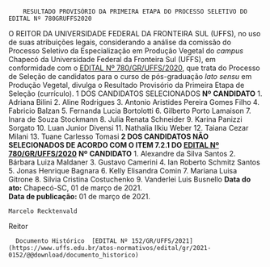         RESULTADO PROVISÓRIO DA PRIMEIRA ETAPA DO PROCESSO SELETIVO DO EDITAL Nº 780GRUFFS2020  

 O REITOR DA UNIVERSIDADE FEDERAL DA FRONTEIRA SUL (UFFS), no uso de suas atribuições legais, considerando a análise da comissão do Processo Seletivo da Especialização em Produção Vegetal do *campus*  Chapecó da Universidade Federal da Fronteira Sul (UFFS), em conformidade com o [EDITAL Nº 780/GR/UFFS/2020](https://www.uffs.edu.br/atos-normativos/edital/gr/2020-0780), que trata do Processo de Seleção de candidatos para o curso de pós-graduação *lato sensu*  em Produção Vegetal, divulga o Resultado Provisório da Primeira Etapa de Seleção (currículo).   1 DOS CANDIDATOS SELECIONADOS     **Nº**    **CANDIDATO**     1.   Adriana Bilini     2.   Aline Rodrigues     3.   Antonio Aristides Pereira Gomes Filho     4.   Fabricio Balzan     5.   Fernanda Lucia Bortolotti     6.   Gilberto Porto Lamaison     7.   Inara de Souza Stockmann     8.   Julia Renata Schneider     9.   Karina Panizzi Sorgato     10.   Luan Junior Divensi     11.   Nathalia Ilkiu Weber     12.   Taiana Cezar Milani     13.   Tuane Carlesso Tomasi      **2 DOS CANDIDATOS NÃO SELECIONADOS DE ACORDO COM O ITEM 7.2.1 DO [EDITAL Nº 780/GR/UFFS/2020](https://www.uffs.edu.br/atos-normativos/edital/gr/2020-0780)**     **Nº**    **CANDIDATO**     1.   Alexandre da Silva Santos     2.   Bárbara Luiza Maldaner     3.   Gustavo Camerini     4.   Ian Roberto Schmitz Santos     5.   Jonas Henrique Bagnara     6.   Kelly Elisandra Comin     7.   Mariana Luisa Gitrone     8.   Silvia Cristina Costuchenko     9.   Vanderlei Luis Busnello          **Data do ato:** Chapecó-SC, 01 de março de 2021.   
 **Data de publicação:**  01 de março de 2021. 

    Marcelo Recktenvald   
 Reitor 

      Documento Histórico  [EDITAL Nº 152/GR/UFFS/2021](https://www.uffs.edu.br/atos-normativos/edital/gr/2021-0152/@@download/documento_historico)     
      